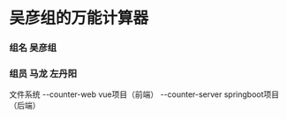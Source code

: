 # 吴彦组的万能计算器
### 组名 吴彦组
### 组员 马龙 左丹阳

文件系统
--counter-web vue项目（前端）
--counter-server springboot项目（后端）
